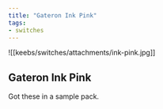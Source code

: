 ```yaml
---
title: "Gateron Ink Pink"
tags:
- switches
---
```


![[keebs/switches/attachments/ink-pink.jpg]]

## Gateron Ink Pink

Got these in a sample pack.
